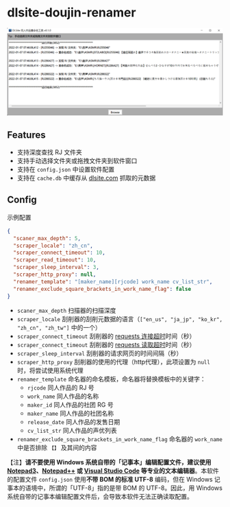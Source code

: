 # dlsite-doujin-renamer
![软件截图](screenshot.png)

## Features
- 支持深度查找 RJ 文件夹
- 支持手动选择文件夹或拖拽文件夹到软件窗口
- 支持在 ```config.json``` 中设置软件配置
- 支持在 ```cache.db``` 中缓存从 [dlsite.com](https://www.dlsite.com/maniax/) 抓取的元数据

## Config
示例配置
```json
{
  "scaner_max_depth": 5,
  "scraper_locale": "zh_cn",
  "scraper_connect_timeout": 10,
  "scraper_read_timeout": 10,
  "scraper_sleep_interval": 3,
  "scraper_http_proxy": null,
  "renamer_template": "[maker_name][rjcode] work_name cv_list_str",
  "renamer_exclude_square_brackets_in_work_name_flag": false
}
```
- ```scaner_max_depth``` 扫描器的扫描深度
- ```scraper_locale``` 刮削器的刮削元数据的语言（```["en_us", "ja_jp", "ko_kr", "zh_cn", "zh_tw"]``` 中的一个）
- ```scraper_connect_timeout``` 刮削器的 [requests 连接超时](https://docs.python-requests.org/zh_CN/latest/user/advanced.html#timeout)时间（秒）
- ```scraper_connect_timeout``` 刮削器的 [requests 读取超时](https://docs.python-requests.org/zh_CN/latest/user/advanced.html#timeout)时间（秒）
- ``scraper_sleep_interval`` 刮削器的请求网页的时间间隔（秒）
- ```scraper_http_proxy``` 刮削器的使用的代理（http代理），此项设置为 ```null``` 时，将尝试使用系统代理
- ```renamer_template``` 命名器的命名模板，命名器将替换模板中的关键字：
  - ```rjcode``` 同人作品的 RJ 号
  - ```work_name``` 同人作品的名称
  - ```maker_id``` 同人作品的社团 RG 号
  - ```maker_name``` 同人作品的社团名称
  - ```release_date``` 同人作品的发售日期
  - ```cv_list_str``` 同人作品的声优列表
- ```renamer_exclude_square_brackets_in_work_name_flag``` 命名器的 ```work_name``` 中是否排除 ```【】``` 及其间的内容

【注】**请不要使用 Windows 系统自带的「记事本」编辑配置文件，建议使用 [Notepad3](https://www.rizonesoft.com/downloads/notepad3/)、[Notepad++](https://notepad-plus-plus.org/) 或 [Visual Studio Code](https://code.visualstudio.com/) 等专业的文本编辑器**。本软件的配置文件 ```config.json``` 使用**不带 BOM 的标准 UTF-8** 编码，但在 Windows 记事本的语境中，所谓的「UTF-8」指的是带 BOM 的 UTF-8。因此，用 Windows 系统自带的记事本编辑配置文件后，会导致本软件无法正确读取配置。

